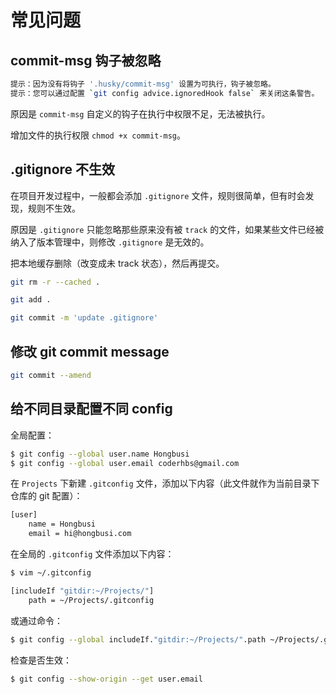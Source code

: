 # 常见问题

## commit-msg 钩子被忽略

``` bash
提示：因为没有将钩子 '.husky/commit-msg' 设置为可执行，钩子被忽略。
提示：您可以通过配置 `git config advice.ignoredHook false` 来关闭这条警告。
```

原因是 `commit-msg` 自定义的钩子在执行中权限不足，无法被执行。

增加文件的执行权限 `chmod +x commit-msg`。

## .gitignore 不生效

在项目开发过程中，一般都会添加 `.gitignore` 文件，规则很简单，但有时会发现，规则不生效。

原因是 `.gitignore` 只能忽略那些原来没有被 `track` 的文件，如果某些文件已经被纳入了版本管理中，则修改 `.gitignore` 是无效的。

把本地缓存删除（改变成未 track 状态），然后再提交。

``` bash
git rm -r --cached .

git add .

git commit -m 'update .gitignore'
```

## 修改 git commit message

``` bash
git commit --amend
```

## 给不同目录配置不同 config

全局配置：

``` bash
$ git config --global user.name Hongbusi
$ git config --global user.email coderhbs@gmail.com
```

在 `Projects` 下新建 `.gitconfig` 文件，添加以下内容（此文件就作为当前目录下仓库的 git 配置）：

``` bash
[user]
    name = Hongbusi
    email = hi@hongbusi.com
```

在全局的 `.gitconfig` 文件添加以下内容：

``` bash
$ vim ~/.gitconfig

[includeIf "gitdir:~/Projects/"]
    path = ~/Projects/.gitconfig
```

或通过命令：

``` bash
$ git config --global includeIf."gitdir:~/Projects/".path ~/Projects/.gitconfig
```

检查是否生效：

``` bash
$ git config --show-origin --get user.email
```
